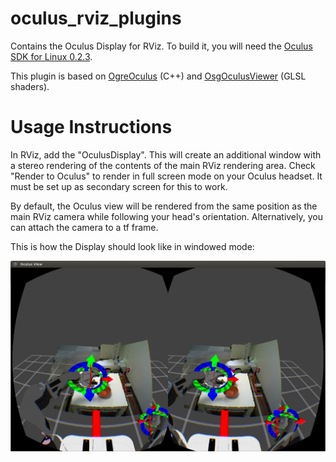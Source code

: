 oculus_rviz_plugins
===========

Contains the Oculus Display for RViz. To build it, you will need the [Oculus SDK for Linux 0.2.3](http://developer.oculusvr.com).

This plugin is based on [OgreOculus](https://bitbucket.org/rajetic/ogreoculus) (C++)
and [OsgOculusViewer](https://github.com/bjornblissing/osgoculusviewer) (GLSL shaders).

Usage Instructions
==================

In RViz, add the "OculusDisplay". This will create an additional window with a stereo rendering
of the contents of the main RViz rendering area. Check "Render to Oculus" to 
render in full screen mode on your Oculus headset. It must be set up as secondary screen
for this to work.

By default, the Oculus view will be rendered from the same position as the main RViz camera while following
your head's orientation. Alternatively, you can attach the camera to a tf frame.

This is how the Display should look like in windowed mode:

![ScreenShot](doc/screenshot.png)

